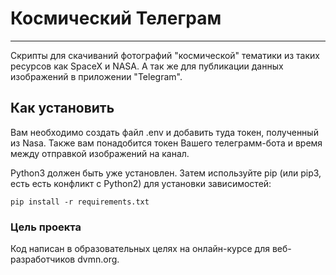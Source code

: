 # Космический Телеграм

--------
Скрипты для скачиваний фотографий "космической" тематики из таких ресурсов как SpaceX и NASA. 
А так же для публикации данных изображений в приложении "Telegram".

## Как установить
Вам необходимо создать файл .env и добавить туда токен, полученный из Nasa. 
Также вам понадобится токен Вашего телеграмм-бота и время между отправкой изображений на канал.

Python3 должен быть уже установлен. Затем используйте pip (или pip3, есть есть конфликт с Python2) для установки зависимостей:

```pip install -r requirements.txt```

### Цель проекта
Код написан в образовательных целях на онлайн-курсе для веб-разработчиков dvmn.org.